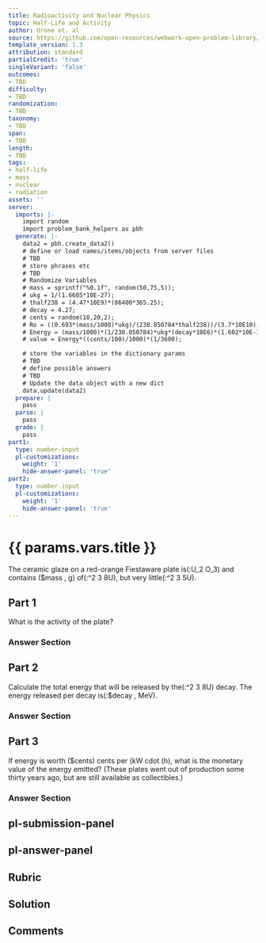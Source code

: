 ```yaml
---
title: Radioactivity and Nuclear Physics
topic: Half-Life and Activity
author: Urone et. al
source: https://github.com/open-resources/webwork-open-problem-library/tree/master/Contrib/BrockPhysics/College_Physics_Urone/31.Radioactivity_and_Nuclear_Physics/31-05.Half-Life_and_Activity/NU_U17-31-05-019.pg
template_version: 1.3
attribution: standard
partialCredit: 'true'
singleVariant: 'false'
outcomes:
- TBD
difficulty:
- TBD
randomization:
- TBD
taxonomy:
- TBD
span:
- TBD
length:
- TBD
tags:
- half-life
- mass
- nuclear
- radiation
assets: ''
server:
  imports: |-
    import random
    import problem_bank_helpers as pbh
  generate: |-
    data2 = pbh.create_data2()
    # define or load names/items/objects from server files
    # TBD
    # store phrases etc
    # TBD
    # Randomize Variables
    # mass = sprintf("%0.1f", random(50,75,5));
    # ukg = 1/(1.6605*10E-27);
    # thalf238 = (4.47*10E9)*(86400*365.25);
    # decay = 4.27;
    # cents = random(10,20,2);
    # Ro = ((0.693*(mass/1000)*ukg)/(238.050784*thalf238))/(3.7*10E10);
    # Energy = (mass/1000)*(1/238.050784)*ukg*(decay*10E6)*(1.602*10E-19);
    # value = Energy*((cents/100)/1000)*(1/3600);

    # store the variables in the dictionary params
    # TBD
    # define possible answers
    # TBD
    # Update the data object with a new dict
    data.update(data2)
  prepare: |
    pass
  parse: |
    pass
  grade: |
    pass
part1:
  type: number-input
  pl-customizations:
    weight: '1'
    hide-answer-panel: 'true'
part2:
  type: number-input
  pl-customizations:
    weight: '1'
    hide-answer-panel: 'true'
---
```


# {{ params.vars.title }} 


The ceramic glaze on a red-orange Fiestaware plate is(:U_2 O_3) and contains ($mass , g) of(:^2 3 8U), but very little(:^2 3 5U).

## Part 1 
What is the activity of the plate? 


 ### Answer Section

## Part 2 
Calculate the total energy that will be released by the(:^2 3 8U) decay. The energy released per decay is(:$decay , MeV). 


 ### Answer Section

## Part 3 
If energy is worth ($cents) cents per (kW cdot (h), what is the monetary value of the energy emitted? (These plates went out of production some thirty years ago, but are still available as collectibles.) 


 ### Answer Section


## pl-submission-panel 


## pl-answer-panel 


## Rubric 


## Solution 


## Comments 


